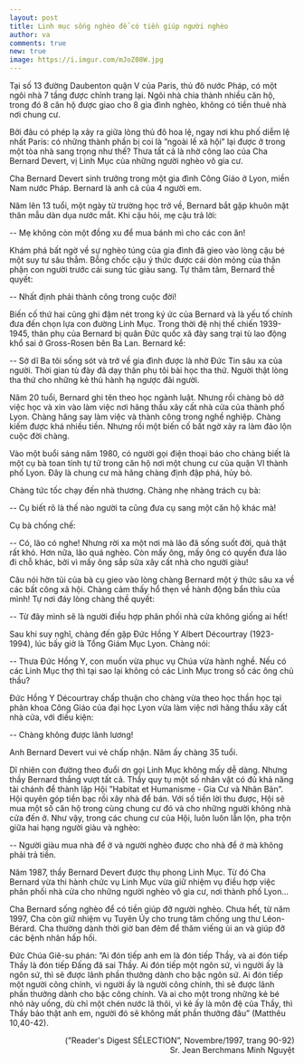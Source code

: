 ```yaml
---
layout: post
title: Linh mục sống nghèo để có tiền giúp người nghèo
author: va
comments: true
new: true
image: https://i.imgur.com/mJoZ08W.jpg
---
```


Tại số 13 đường Daubenton quận V của Paris, thủ đô nước Pháp, có một ngôi nhà 7 tầng được chỉnh trang lại. Ngôi nhà chia thành nhiều căn hộ, trong đó 8 căn hộ được giao cho 8 gia đình nghèo, không có tiền thuê nhà nơi chung cư.

Bởi đâu có phép lạ xảy ra giữa lòng thủ đô hoa lệ, ngay nơi khu phố diễm lệ nhất Paris: có những thành phần bị coi là ”ngoài lề xã hội” lại được ở trong một tòa nhà sang trọng như thế? Thưa tất cả là nhờ công lao của Cha Bernard Devert, vị Linh Mục của những người nghèo vô gia cư.

Cha Bernard Devert sinh trưởng trong một gia đình Công Giáo ở Lyon, miền Nam nước Pháp. Bernard là anh cả của 4 người em.

Năm lên 13 tuổi, một ngày từ trường học trở về, Bernard bắt gặp khuôn mặt thân mẫu dàn dụa nước mắt. Khi cậu hỏi, mẹ cậu trả lời:

-- Mẹ không còn một đồng xu để mua bánh mì cho các con ăn!

Khám phá bất ngờ về sự nghèo túng của gia đình đã gieo vào lòng cậu bé một suy tư sâu thẳm. Bỗng chốc cậu ý thức được cái dòn mỏng của thân phận con người trước cái sung túc giàu sang. Tự thâm tâm, Bernard thề quyết:

-- Nhất định phải thành công trong cuộc đời!

Biến cố thứ hai cũng ghi đậm nét trong ký ức của Bernard và là yếu tố chính đưa đến chọn lựa con đường Linh Mục. Trong thời đệ nhị thế chiến 1939-1945, thân phụ của Bernard bị quân Đức quốc xã đày sang trại tù lao động khổ sai ở Gross-Rosen bên Ba Lan. Bernard kể:

-- Sở dĩ Ba tôi sống sót và trở về gia đình được là nhờ Đức Tin sâu xa của người. Thời gian tù đày đã dạy thân phụ tôi bài học tha thứ. Người thật lòng tha thứ cho những kẻ thù hành hạ ngược đãi người.

Năm 20 tuổi, Bernard ghi tên theo học ngành luật. Nhưng rồi chàng bỏ dở việc học và xin vào làm việc nơi hãng thầu xây cất nhà cửa của thành phố Lyon. Chàng hăng say làm việc và thành công trong nghề nghiệp. Chàng kiếm được khá nhiều tiền. Nhưng rồi một biến cố bất ngờ xảy ra làm đảo lộn cuộc đời chàng.

Vào một buổi sáng năm 1980, có người gọi điện thoại báo cho chàng biết là một cụ bà toan tính tự tử trong căn hộ nơi một chung cư của quận VI thành phố Lyon. Đây là chung cư mà hãng chàng định đập phá, hủy bỏ.

Chàng tức tốc chạy đến nhà thương. Chàng nhẹ nhàng trách cụ bà:

-- Cụ biết rõ là thế nào người ta cũng đưa cụ sang một căn hộ khác mà!

Cụ bà chống chế:

-- Có, lão có nghe! Nhưng rời xa một nơi mà lão đã sống suốt đời, quả thật rất khó. Hơn nữa, lão quá nghèo. Còn mấy ông, mấy ông có quyền đưa lão đi chỗ khác, bởi vì mấy ông sắp sửa xây cất nhà cho người giàu!

Câu nói hờn tủi của bà cụ gieo vào lòng chàng Bernard một ý thức sâu xa về các bất công xã hội. Chàng cảm thấy hổ thẹn về hành động bẩn thỉu của mình! Tự nơi đáy lòng chàng thề quyết:

-- Từ đây mình sẽ là người điều hợp phân phối nhà cửa không giống ai hết!

Sau khi suy nghĩ, chàng đến gặp Đức Hồng Y Albert Décourtray (1923-1994), lúc bấy giờ là Tổng Giám Mục Lyon. Chàng nói:

-- Thưa Đức Hồng Y, con muốn vừa phục vụ Chúa vừa hành nghề. Nếu có các Linh Mục thợ thì tại sao lại không có các Linh Mục trong số các ông chủ thầu?

Đức Hồng Y Décourtray chấp thuận cho chàng vừa theo học thần học tại phân khoa Công Giáo của đại học Lyon vừa làm việc nơi hãng thầu xây cất nhà cửa, với điều kiện:

-- Chàng không được lãnh lương!

Anh Bernard Devert vui vẻ chấp nhận. Năm ấy chàng 35 tuổi.

Dĩ nhiên con đường theo đuổi ơn gọi Linh Mục không mấy dễ dàng. Nhưng thầy Bernard thắng vượt tất cả. Thầy quy tụ một số nhân vật có đủ khả năng tài chánh để thành lập Hội ”Habitat et Humanisme - Gia Cư và Nhân Bản”. Hội quyên góp tiền bạc rồi xây nhà để bán. Với số tiền lời thu được, Hội sẽ mua một số căn hộ trong cùng chung cư đó và cho những người không nhà cửa đến ở. Như vậy, trong các chung cư của Hội, luôn luôn lẫn lộn, pha trộn giữa hai hạng người giàu và nghèo:

-- Người giàu mua nhà để ở và người nghèo được cho nhà để ở mà không phải trả tiền.

Năm 1987, thầy Bernard Devert được thụ phong Linh Mục. Từ đó Cha Bernard vừa thi hành chức vụ Linh Mục vừa giữ nhiệm vụ điều hợp việc phân phối nhà cửa cho những người nghèo vô gia cư, nơi thành phố Lyon...

Cha Bernard sống nghèo để có tiền giúp đỡ người nghèo. Chưa hết, từ năm 1997, Cha còn giữ nhiệm vụ Tuyên Úy cho trung tâm chống ung thư Léon-Bérard. Cha thường dành thời giờ ban đêm để thăm viếng ủi an và giúp đỡ các bệnh nhân hấp hối.

Đức Chúa Giê-su phán: ”Ai đón tiếp anh em là đón tiếp Thầy, và ai đón tiếp Thầy là đón tiếp Đấng đã sai Thầy. Ai đón tiếp một ngôn sứ, vì người ấy là ngôn sứ, thì sẽ được lãnh phần thưởng dành cho bậc ngôn sứ. Ai đón tiếp một người công chính, vì người ấy là người công chính, thì sẽ được lãnh phần thưởng dành cho bậc công chính. Và ai cho một trong những kẻ bé nhỏ này uống, dù chỉ một chén nước lã thôi, vì kẻ ấy là môn đệ của Thầy, thì Thầy bảo thật anh em, người đó sẽ không mất phần thưởng đâu” (Matthêu 10,40-42).

<p style="text-align:right;">
(”Reader's Digest SÉLECTION”, Novembre/1997, trang 90-92)<br/>
Sr. Jean Berchmans Minh Nguyệt
</p>

